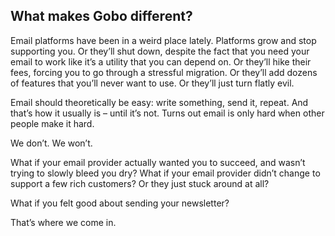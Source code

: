 ## What makes Gobo different?

Email platforms have been in a weird place lately. Platforms grow and stop supporting you. Or they’ll shut down, despite the fact that you need your email to work like it’s a utility that you can depend on. Or they’ll hike their fees, forcing you to go through a stressful migration. Or they’ll add dozens of features that you’ll never want to use. Or they’ll just turn flatly evil.

Email should theoretically be easy: write something, send it, repeat. And that’s how it usually is – until it’s not. Turns out email is only hard when other people make it hard.

We don’t. We won’t.

What if your email provider actually wanted you to succeed, and wasn’t trying to slowly bleed you dry? What if your email provider didn’t change to support a few rich customers? Or they just stuck around at all?

What if you felt good about sending your newsletter?

That’s where we come in.